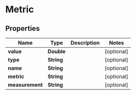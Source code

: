 

# Metric

## Properties

Name | Type | Description | Notes
------------ | ------------- | ------------- | -------------
**value** | **Double** |  |  [optional]
**type** | **String** |  |  [optional]
**name** | **String** |  |  [optional]
**metric** | **String** |  |  [optional]
**measurement** | **String** |  |  [optional]




